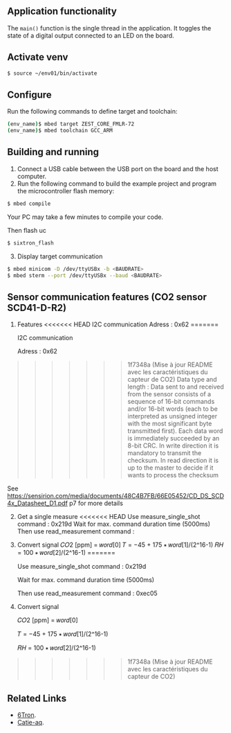 
## Application functionality

The `main()` function is the single thread in the application. It toggles the state of a digital output connected to an LED on the board.

## Activate venv
```bash
$ source ~/env01/bin/activate  
```
## Configure

Run the following commands to define target and toolchain:
```bash
(env_name)$ mbed target ZEST_CORE_FMLR-72
(env_name)$ mbed toolchain GCC_ARM
```

## Building and running

1. Connect a USB cable between the USB port on the board and the host computer.
2. Run the following command to build the example project and program the microcontroller flash memory:

```bash
$ mbed compile
```
Your PC may take a few minutes to compile your code.

Then flash uc

```bash
$ sixtron_flash
```

3. Display target communication

```bash 
$ mbed minicom -D /dev/ttyUSBx -b <BAUDRATE>
$ mbed sterm --port /dev/ttyUSBx --baud <BAUDRATE>
```

## Sensor communication features (CO2 sensor SCD41-D-R2)
1. Features
<<<<<<< HEAD
I2C communication
    Adress : 0x62
=======
    
    I2C communication
    
    Adress : 0x62
    
>>>>>>> 1f7348a (Mise à jour README avec les caractéristiques du capteur de CO2)
    Data type and length :  Data sent to and received from the sensor consists of a sequence of 16-bit commands and/or 16-bit words (each to be interpreted
                            as unsigned integer with the most significant byte transmitted first). Each data word is immediately succeeded by an 8-bit CRC.
                            In write direction it is mandatory to transmit the checksum. In read direction it is up to the master to decide if it wants to process the checksum
    
See https://sensirion.com/media/documents/48C4B7FB/66E05452/CD_DS_SCD4x_Datasheet_D1.pdf p7 for more details

2. Get a single measure
<<<<<<< HEAD
Use measure_single_shot command : 0x219d 
Wait for max. command duration time (5000ms)
Then use read_measurement command : 

3. Convert signal
𝐶𝑂2 [ppm] = 𝑤𝑜𝑟𝑑[0]
𝑇 = −45 + 175 ∗ 𝑤𝑜𝑟𝑑[1]/(2^16-1)
𝑅𝐻 = 100 ∗ 𝑤𝑜𝑟𝑑[2]/(2^16-1)
=======
    
    Use measure_single_shot command : 0x219d 

    Wait for max. command duration time (5000ms)

    Then use read_measurement command : 0xec05

3. Convert signal

    𝐶𝑂2 [ppm] = 𝑤𝑜𝑟𝑑[0]

    𝑇 = −45 + 175 ∗ 𝑤𝑜𝑟𝑑[1]/(2^16-1)

    𝑅𝐻 = 100 ∗ 𝑤𝑜𝑟𝑑[2]/(2^16-1)
>>>>>>> 1f7348a (Mise à jour README avec les caractéristiques du capteur de CO2)

## Related Links

* [6Tron](https://6tron.io/).
* [Catie-aq](https://github.com/catie-aq).
